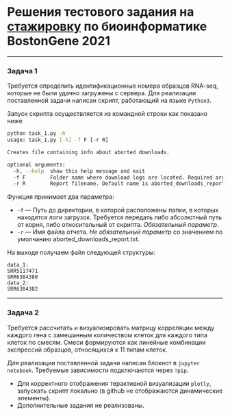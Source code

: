 # Решения тестового задания на [стажировку]((https://bostongene.vcv.ru/r/bioinformatics2021)) по биоинформатике BostonGene 2021

---

### Задача 1

Требуется определить идентификационные номера образцов RNA-seq, которые не были удачно загружены с сервера. Для
реализации поставленной задачи написан скрипт, работающий на языке `Python3`.

Запуск скрипта осуществляется из командной строки как показано ниже

```bash
python task_1.py -h
usage: task_1.py [-h] -f F [-r R]

Creates file containing info about aborted downloads.

optional arguments:
  -h, --help  show this help message and exit
  -f F        Folder name where download logs are located. Required argument.
  -r R        Report filename. Default name is aborted_downloads_report.txt
```

Функция принимает два параметра:

- `-f` — Путь до директории, в которой расположены папки, в которых находятся логи загрузок. Требуется передать либо
  абсолютный путь от корня, либо относительный от скрипта. <i>Обязательный параметр</i>.
- `-r` — Имя файла отчета. <i>Не обязательный параметр</i> со значением по умолчанию aborted_downloads_report.txt.

На выходе получаем файл следующей структуры:

```
data_1:
SRR5117471
SRR6384380
data_2:
SRR6384382
```

----

### Задача 2

Требуется рассчитать и визуализировать матрицу корреляции между каждого гена с замешанным количеством клеток для каждого типа клеток по смесям. Смеси формируются как линейные комбинации экспрессий образцов, относящихся к 11 типам клеток. 

Для реализации поставленной задачи написан блокнот в `jupyter notebook`. Требуемые зависимости подключаются через `!pip`. 

- Для корректного отображения терактивной визуализации `plotly`, запускать скрипт локально (в github не отображаются динамические элементы).
- Дополнительные задания не реализованы.
